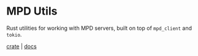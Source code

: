 # MPD Utils

Rust utilities for working with MPD servers, built on top of `mpd_client` and `tokio`.

[crate](https://crates.io/crate/mpd-utils) | [docs](https://docs.rs/mpd-utils)